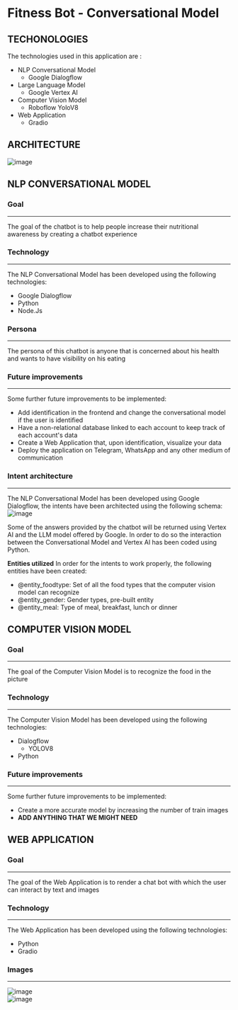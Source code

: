 # Fitness Bot - Conversational Model 
## TECHONOLOGIES
The technologies used in this application are :
- NLP Conversational Model 
    - Google Dialogflow
- Large Language Model 
    - Google Vertex AI
- Computer Vision Model
    - Roboflow YoloV8
- Web Application
    - Gradio
## ARCHITECTURE
![image](https://github.com/Niccoborg22/virtual-nutritionist-bot/assets/114749413/f48b7991-28f0-471c-8c4b-8101166292dd)


## NLP CONVERSATIONAL MODEL
### Goal
---
The goal of the chatbot is to help people increase their nutritional awareness by creating a chatbot experience

### Technology
---
The NLP Conversational Model has been developed using the following technologies: 
- Google Dialogflow
- Python
- Node.Js

### Persona
---
The persona of this chatbot is anyone that is concerned about his health and wants to have visibility on his eating

### Future improvements
---
Some further future improvements to be implemented:
- Add identification in the frontend and change the conversational model if the user is identified
- Have a non-relational database linked to each account to keep track of each account's data
- Create a Web Application that, upon identification, visualize your data
- Deploy the application on Telegram, WhatsApp and any other medium of communication

### Intent architecture
---
The NLP Conversational Model has been developed using Google Dialogflow, the intents have been architected using the following schema: 
![image](https://github.com/Niccoborg22/virtual-nutritionist-bot/assets/114749413/62eae0d8-c5ed-420d-a8f7-d037976171fb)

Some of the answers provided by the chatbot will be returned using Vertex AI and the LLM model offered by Google. In order to do so the interaction between the Conversational Model and Vertex AI has been coded using Python.

**Entities utilized**
In order for the intents to work properly, the following entities have been created:
- @entity_foodtype: Set of all the food types that the computer vision model can recognize
- @entity_gender: Gender types, pre-built entity
- @entity_meal: Type of meal, breakfast, lunch or dinner


## COMPUTER VISION MODEL
### Goal
---
The goal of the Computer Vision Model is to recognize the food in the picture

### Technology
---
The Computer Vision Model has been developed using the following technologies: 
- Dialogflow
    - YOLOV8
- Python

### Future improvements
---
Some further future improvements to be implemented:
- Create a more accurate model by increasing the number of train images
- **ADD ANYTHING THAT WE MIGHT NEED**

## WEB APPLICATION
### Goal
---
The goal of the Web Application is to render a chat bot with which the user can interact by text and images

### Technology
---
The Web Application has been developed using the following technologies: 
- Python
- Gradio

### Images
---
![image](https://github.com/Niccoborg22/virtual-nutritionist-bot/assets/114749413/ab18161f-a0c5-43aa-82ff-5052b4afdf34)  
![image](https://github.com/Niccoborg22/virtual-nutritionist-bot/assets/114749413/6a4453a1-bda9-4d54-892b-d4a38f4ded83)


